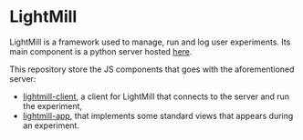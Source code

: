 # LightMill

LightMill is a framework used to manage, run and log user experiments.
Its main component is a python server hosted [here](https://github.com/QuentinRoy/LightMill).

This repository store the JS components that goes with the aforementioned server:
- [lightmill-client](./packages/lightmill-client), a client for LightMill that connects to the server and run the experiment,
- [lightmill-app](./packages/lightmill-app), that implements some standard views that appears during an experiment.